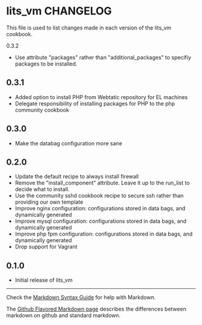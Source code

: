 lits_vm CHANGELOG
==============

This file is used to list changes made in each version of the lits_vm cookbook.

0.3.2
- Use attribute "packages" rather than "additional_packages" to specifiy packages to be installed.

0.3.1
-----
- Added option to install PHP from Webtatic repository for EL machines
- Delegate responsibility of installing packages for PHP to the php community cookbook

0.3.0
-----
- Make the databag configuration more sane

0.2.0
-----
- Update the default recipe to always install firewall
- Remove the "install_component" attribute. Leave it up to the run_list to decide what to install.
- Use the community sshd cookbook recipe to secure ssh rather than providing our own template
- Improve nginx configuration: configurations stored in data bags, and dynamically generated
- Improve mysql configuration: configurations stored in data bags, and dynamically generated
- Improve php fpm configuration: configurations stored in data bags, and dynamically generated
- Drop support for Vagrant

0.1.0
-----
- Initial release of lits_vm

- - -
Check the [Markdown Syntax Guide](http://daringfireball.net/projects/markdown/syntax) for help with Markdown.

The [Github Flavored Markdown page](http://github.github.com/github-flavored-markdown/) describes the differences between markdown on github and standard markdown.
